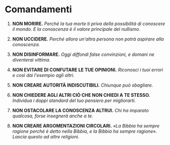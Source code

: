 
# Comandamenti

1. **NON MORIRE.**
    *Perché la tua morte ti priva della possibilità di conoscere il mondo. E la conoscenza è il valore principale del nullismo.*

2. **NON UCCIDERE.**
    *Perché allora un'altra persona non potrà aspirare alla conoscenza.*

3. **NON DISINFORMARE.**
    *Oggi diffondi false convinzioni, e domani ne diventerai vittima.*

4. **NON EVITARE DI CONFUTARE LE TUE OPINIONI.**
    *Riconosci i tuoi errori e così dai l'esempio agli altri.*

5. **NON CREARE AUTORITÀ INDISCUTIBILI.**
    *Chiunque può sbagliare.*

6. **NON CHIEDERE AGLI ALTRI CIÒ CHE NON CHIEDI A TE STESSO.**
    *Individua i doppi standard del tuo pensiero per migliorarti.*

7. **NON OSTACOLARE LA CONOSCENZA ALTRUI.**
    *Chi ha imparato qualcosa, forse insegnerà anche a te.*

8. **NON CREARE ARGOMENTAZIONI CIRCOLARI.**
    *«La Bibbia ha sempre ragione perché è detto nella Bibbia, e la Bibbia ha sempre ragione». Lascia questo ad altre religioni.*
